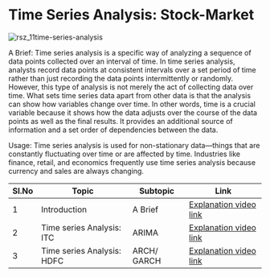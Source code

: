 # Time Series Analysis: Stock-Market
![rsz_11time-series-analysis](https://github.com/V-Vibee/MY-Projects-2.0/assets/91024678/ce2a25e7-245f-4c79-a743-dc217fa54843)


A Brief:
Time series analysis is a specific way of analyzing a sequence of data points collected over an interval of time. In time series analysis, analysts record data points at consistent intervals over a set period of time rather than just recording the data points intermittently or randomly. However, this type of analysis is not merely the act of collecting data over time. 
What sets time series data apart from other data is that the analysis can show how variables change over time. In other words, time is a crucial variable because it shows how the data adjusts over the course of the data points as well as the final results. It provides an additional source of information and a set order of dependencies between the data.

Usage:
Time series analysis is used for non-stationary data—things that are constantly fluctuating over time or are affected by time. Industries like finance, retail, and economics frequently use time series analysis because currency and sales are always changing.

| Sl.No| Topic| Subtopic| Link|
|-|-|-|-|
|1| Introduction | A Brief |[ Explanation video link]()
|2| Time series Analysis: ITC | ARIMA |[ Explanation video link]()
|3| Time series Analysis: HDFC | ARCH/ GARCH |[ Explanation video link]()
